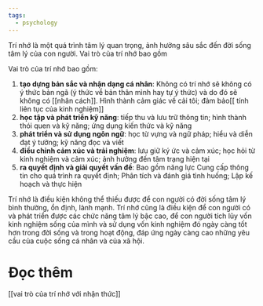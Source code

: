 ```yaml
---
tags:
  - psychology
---
```

Trí nhớ là một quá trình tâm lý quan trọng, ảnh hưởng sâu sắc đến đời sống tâm lý của con người. Vai trò của trí nhớ bao gồm

Vai trò của trí nhớ bao gồm:
1. **tạo dựng bản sắc và nhận dạng cá nhân**: Không có trí nhớ sẽ không có ý thức bản ngã (ý thức về bản thân mình hay tự ý thức) và do đó  sẽ không có [[nhân cách]]. Hình thành cảm giác về cải tôi; đảm bảo[[ tính liên tục của kinh nghiệm]]
2. **học tập và phát triển kỹ năng**: tiếp thu và lưu trữ thông tin; hình thành thói quen và kỹ năng; ứng dụng kiến thức và kỹ năng
3. **phát triển và sử dụng ngôn ngữ**: học từ vựng và ngữ pháp; hiểu và diễn đạt ý tưởng; kỹ năng đọc và viết
4. **điều chỉnh cảm xúc và trải nghiệm**: lưu giữ ký ức và cảm xúc; học hỏi từ kinh nghiệm và cảm xúc; ảnh hưởng đến tâm trạng hiện tại
5. **ra quyết định và giải quyết vấn đề**: Bao gồm năng lực Cung cấp thông tin cho quá trình ra quyết định; Phân tích và đánh giá tình huống; Lập kế hoạch và thực hiện


  Trí nhớ là điều kiện không thể thiếu được để con người có đời sống tâm lý bình thường, ổn định, lành mạnh. 
  Trí nhớ cũng là điều kiện để con người có và phát triển được các chức năng tâm lý bậc cao, để con người tích lũy vốn kinh nghiệm sống của  mình và sử dụng vốn kinh nghiệm đó ngày càng tốt hơn trong đời sống và trong hoạt động, đáp ứng ngày càng cao những yêu cầu của cuộc sống cá nhân và của xã hội. 
  
# Đọc thêm
[[vai trò của trí nhớ với nhận thức]]